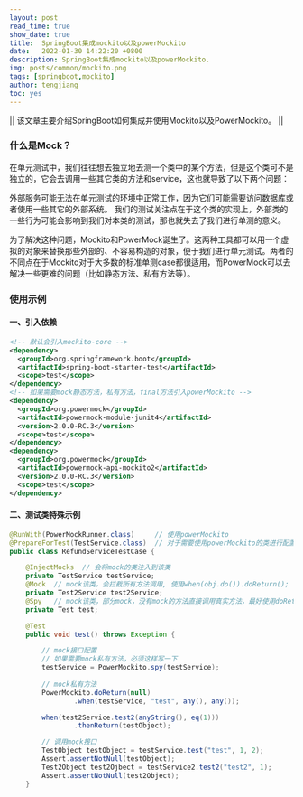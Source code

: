 ```yaml
---
layout: post
read_time: true
show_date: true
title:  SpringBoot集成mockito以及powerMockito
date:   2022-01-30 14:22:20 +0800
description: SpringBoot集成mockito以及powerMockito.
img: posts/common/mockito.png
tags: [springboot,mockito]
author: tengjiang
toc: yes
---
```


|| 该文章主要介绍SpringBoot如何集成并使用Mockito以及PowerMockito。 ||

<!-- more -->

### 什么是Mock？
在单元测试中，我们往往想去独立地去测一个类中的某个方法，但是这个类可不是独立的，它会去调用一些其它类的方法和service，这也就导致了以下两个问题：

外部服务可能无法在单元测试的环境中正常工作，因为它们可能需要访问数据库或者使用一些其它的外部系统。
我们的测试关注点在于这个类的实现上，外部类的一些行为可能会影响到我们对本类的测试，那也就失去了我们进行单测的意义。

为了解决这种问题，Mockito和PowerMock诞生了。这两种工具都可以用一个虚拟的对象来替换那些外部的、不容易构造的对象，便于我们进行单元测试。两者的
不同点在于Mockito对于大多数的标准单测case都很适用，而PowerMock可以去解决一些更难的问题（比如静态方法、私有方法等）。

### 使用示例

#### 一、引入依赖

```xml
<!-- 默认会引入mockito-core -->
<dependency>
  <groupId>org.springframework.boot</groupId>
  <artifactId>spring-boot-starter-test</artifactId>
  <scope>test</scope>
</dependency>
<!-- 如果需要mock静态方法，私有方法，final方法引入powerMockito -->
<dependency>
  <groupId>org.powermock</groupId>
  <artifactId>powermock-module-junit4</artifactId>
  <version>2.0.0-RC.3</version>
  <scope>test</scope>
</dependency>
<dependency>
  <groupId>org.powermock</groupId>
  <artifactId>powermock-api-mockito2</artifactId>
  <version>2.0.0-RC.3</version>
  <scope>test</scope>
</dependency>
```

#### 二、测试类特殊示例

```java
@RunWith(PowerMockRunner.class)     // 使用powerMockito
@PrepareForTest(TestService.class)  // 对于需要使用powerMockito的类进行配置
public class RefundServiceTestCase {

    @InjectMocks  // 会将mock的类注入到该类
    private TestService testService;
    @Mock  // mock该类，会拦截所有方法调用, 使用when(obj.do()).doReturn();
    private Test2Service test2Service;
    @Spy   // mock该类，部分mock，没有mock的方法直接调用真实方法，最好使用doReturn()..when(obj).do(), 如果使用when(obj.do()).doReturn()仍然会调用真实方法，只是最后会返回mock的结果
    private Test test;

    @Test
    public void test() throws Exception {

        // mock接口配置
        // 如果需要mock私有方法，必须这样写一下
        testService = PowerMockito.spy(testService);
				
        // mock私有方法
        PowerMockito.doReturn(null)
                .when(testService, "test", any(), any());

        when(test2Service.test2(anyString(), eq(1)))
                .thenReturn(testObject);

        // 调用mock接口
        TestObject testObject = testService.test("test", 1, 2);
        Assert.assertNotNull(testObject);
        Test2Object test2Ojbect = testService2.test2("test2", 1);
        Assert.assertNotNull(test2Object);
    }
```